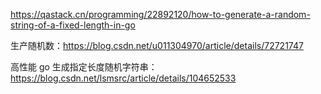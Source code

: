 https://qastack.cn/programming/22892120/how-to-generate-a-random-string-of-a-fixed-length-in-go

生产随机数：https://blog.csdn.net/u011304970/article/details/72721747

高性能 go 生成指定长度随机字符串：https://blog.csdn.net/lsmsrc/article/details/104652533


